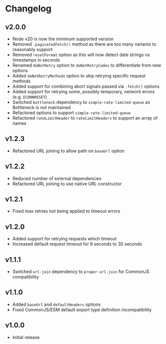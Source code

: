 # Changelog

## v2.0.0

- Node v20 is now the minimum supported version
- Removed `.paginatedFetch()` method as there are too many variants to reasonably support
- Removed `resetFormat` option as this will now detect date strings vs timestamps in seconds
- Renamed `doNotRetry` option to `doNotRetryCodes` to differentiate from new options
- Added `doNotRetryMethods` option to skip retrying specific request methods
- Added support for combining abort signals passed via `.fetch()` options
- Added support for retrying some, possibly temporary, network errors (e.g. `ECONNRESET`)
- Switched `bottleneck` dependency to `simple-rate-limited-queue` as Bottleneck is not maintained
- Refactored options to support `simple-rate-limited-queue`
- Refactored `rateLimitHeader` to `rateLimitHeaders` to support an array of names

## v1.2.3

- Refactored URL joining to allow path on `baseUrl` option

## v1.2.2

- Reduced number of external dependencies
- Refactored URL joining to use native URL constructor

## v1.2.1

- Fixed max retries not being applied to timeout errors

## v1.2.0

- Added support for retrying requests which timeout
- Increased default request timeout for 9 seconds to 30 seconds

## v1.1.1

- Switched `url-join` dependency to `proper-url-join` for CommonJS compatibility

## v1.1.0

- Added `baseUrl` and `defaultHeaders` options
- Fixed CommonJS/ESM default export type definition incompatibility

## v1.0.0

- Initial release
